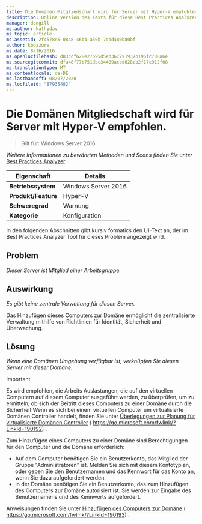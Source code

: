 ```yaml
---
title: Die Domänen Mitgliedschaft wird für Server mit Hyper-V empfohlen.
description: Online Version des Texts für diese Best Practices Analyzer Regel.
manager: dongill
ms.author: kathydav
ms.topic: article
ms.assetid: 2f4578e5-0848-46b4-a50b-7dbd480b80bf
author: kbdazure
ms.date: 8/16/2016
ms.openlocfilehash: d83ccf628e27595d5eb367791937b196fc708a6e
ms.sourcegitcommit: dfa48f77b751dbc34409aced628eb2f17c912f08
ms.translationtype: MT
ms.contentlocale: de-DE
ms.lasthandoff: 08/07/2020
ms.locfileid: "87935482"
---
```

# <a name="domain-membership-is-recommended-for-servers-running-hyper-v"></a>Die Domänen Mitgliedschaft wird für Server mit Hyper-V empfohlen.

>Gilt für: Windows Server 2016



*Weitere Informationen zu bewährten Methoden und Scans finden Sie unter* [Best Practices Analyzer](https://go.microsoft.com/fwlink/?LinkId=122786).

|Eigenschaft|Details|
|-|-|
|**Betriebssystem**|Windows Server 2016|
|**Produkt/Feature**|Hyper-V|
|**Schweregrad**|Warnung|
|**Kategorie**|Konfiguration|

In den folgenden Abschnitten gibt kursiv formatics den UI-Text an, der im Best Practices Analyzer Tool für dieses Problem angezeigt wird.

## <a name="issue"></a>Problem

*Dieser Server ist Mitglied einer Arbeitsgruppe.*

## <a name="impact"></a>Auswirkung

*Es gibt keine zentrale Verwaltung für diesen Server.*

Das Hinzufügen dieses Computers zur Domäne ermöglicht die zentralisierte Verwaltung mithilfe von Richtlinien für Identität, Sicherheit und Überwachung.

## <a name="resolution"></a>Lösung

*Wenn eine Domänen Umgebung verfügbar ist, verknüpfen Sie diesen Server mit dieser Domäne.*

> [!IMPORTANT]
> Es wird empfohlen, die Arbeits Auslastungen, die auf den virtuellen Computern auf diesem Computer ausgeführt werden, zu überprüfen, um zu ermitteln, ob sich der Beitritt dieses Computers zu einer Domäne durch die Sicherheit Wenn es sich bei einem virtuellen Computer um virtualisierte Domänen Controller handelt, finden Sie unter [Überlegungen zur Planung für virtualisierte Domänen Controller](https://go.microsoft.com/fwlink/?LinkId=190192) ( https://go.microsoft.com/fwlink/?LinkId=190192) .

Zum Hinzufügen eines Computers zu einer Domäne sind Berechtigungen für den Computer und die Domäne erforderlich:
- Auf dem Computer benötigen Sie ein Benutzerkonto, das Mitglied der Gruppe "Administratoren" ist. Melden Sie sich mit diesem Kontotyp an, oder geben Sie den Benutzernamen und das Kennwort für das Konto an, wenn Sie dazu aufgefordert werden.
- In der Domäne benötigen Sie ein Benutzerkonto, das zum Hinzufügen des Computers zur Domäne autorisiert ist. Sie werden zur Eingabe des Benutzernamens und des Kennworts aufgefordert.

Anweisungen finden Sie unter [Hinzufügen des Computers zur Domäne](https://go.microsoft.com/fwlink/?LinkId=190193) ( https://go.microsoft.com/fwlink/?LinkId=190193) .



